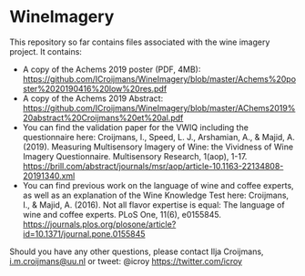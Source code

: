 # WineImagery

This repository so far contains files associated with the wine imagery project. 
It contains: 
- A copy of the Achems 2019 poster (PDF, 4MB): https://github.com/ICroijmans/WineImagery/blob/master/Achems%20poster%2020190416%20low%20res.pdf
- A copy of the Achems 2019 Abstract: https://github.com/ICroijmans/WineImagery/blob/master/AChems2019%20abstract%20Croijmans%20et%20al.pdf
- You can find the validation paper for the VWIQ including the questionnaire here: 
Croijmans, I., Speed, L. J., Arshamian, A., & Majid, A. (2019). Measuring Multisensory Imagery of Wine: the Vividness of Wine Imagery Questionnaire. Multisensory Research, 1(aop), 1-17. https://brill.com/abstract/journals/msr/aop/article-10.1163-22134808-20191340.xml 
- You can find previous work on the language of wine and coffee experts, as well as an explanation of the Wine Knowledge Test here: 
Croijmans, I., & Majid, A. (2016). Not all flavor expertise is equal: The language of wine and coffee experts. PLoS One, 11(6), e0155845. https://journals.plos.org/plosone/article?id=10.1371/journal.pone.0155845

Should you have any other questions, please contact Ilja Croijmans, i.m.croijmans@uu.nl or tweet: @icroy https://twitter.com/icroy
